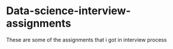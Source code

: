 # Data-science-interview-assignments
These are some of the assignments that i got in interview process 
